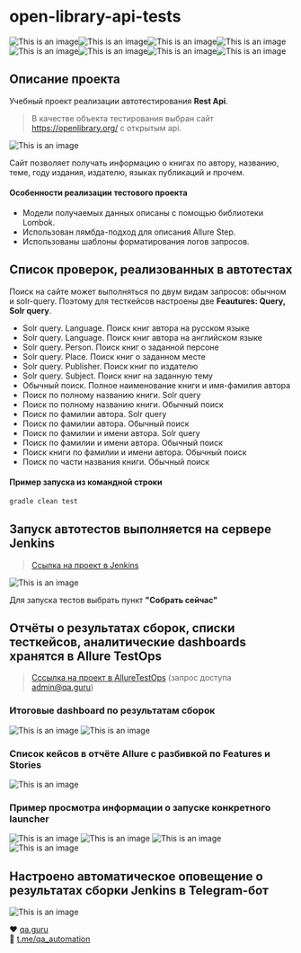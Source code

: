 # open-library-api-tests
![This is an image](/icons/Java.png)![This is an image](/icons/Gradle.png)![This is an image](/icons/Rest-Assured.png)![This is an image](/icons/Intelij_IDEA.png)![This is an image](/icons/JUnit5.png)![This is an image](/icons/Allure_Report.png)![This is an image](/icons/AllureTestOps.png)![This is an image](/icons/Telegram.png)
## Описание проекта
Учебный проект реализации автотестирования **Rest Api**.<br/>
>В качестве объекта тестирования выбран сайт https://openlibrary.org/ с открытым api.<br/>

![This is an image](/images/open-library.png)

Сайт позволяет получать информацию о книгах по автору, названию, теме, году издания, издателю, языках публикаций и прочем.

#### Особенности реализации тестового проекта
- Модели получаемых данных описаны с помощью библиотеки Lombok.
- Использован лямбда-подход для описания Allure Step.
- Использованы шаблоны форматирования логов запросов.

## Список проверок, реализованных в автотестах
Поиск на сайте может выполняться по двум видам запросов: обычном и solr-query. Поэтому для тесткейсов настроены две **Feautures: Query, Solr query**.
- Solr query. Language. Поиск книг автора на русском языке
- Solr query. Language. Поиск книг автора на английском языке
- Solr query. Person. Поиск книг о заданной персоне
- Solr query. Place. Поиск книг о заданном месте
- Solr query. Publisher. Поиск книг по издателю
- Solr query. Subject. Поиск книг на заданную тему
- Обычный поиск. Полное наименование книги и имя-фамилия автора
- Поиск по полному названию книги. Solr query
- Поиск по полному названию книги. Обычный поиск
- Поиск по фамилии автора. Solr query
- Поиск по фамилии автора. Обычный поиск
- Поиск по фамилии и имени автора. Solr query
- Поиск по фамилии и имени автора. Обычный поиск
- Поиск книги по фамилии и имени автора. Обычный поиск
- Поиск по части названия книги. Обычный поиск

#### Пример запуска из командной строки
```bash
gradle clean test
```
## Запуск автотестов выполняется на сервере Jenkins
> <a target="_blank" href="https://jenkins.autotests.cloud/job/09-ElenaSeversk-open-library-api-tests/">Ссылка на проект в Jenkins</a>

![This is an image](/images/jenkins.png)

Для запуска тестов выбрать пункт **"Собрать сейчас"**

## Отчёты о результатах сборок, списки тесткейсов, аналитические dashboards хранятся в Allure TestOps
> <a target="_blank" href="https://allure.autotests.cloud/project/1021/dashboards">Сссылка на проект в AllureTestOps</a> (запрос доступа admin@qa.guru)

### Итоговые dashboard по результатам сборок
![This is an image](/images/dashboard_overview.png)
![This is an image](/images/statistics_dashboard.png)
### Список кейсов в отчёте Allure с разбивкой по Features и Stories
![This is an image](/images/allure_report_features2.png)
### Пример просмотра информации о запуске конкретного launcher
![This is an image](/images/allure_dashboard_summary.png)
![This is an image](/images/grafics.png)
![This is an image](/images/timeline.png)
![This is an image](/images/launcer_result.png)

## Настроено автоматическое оповещение о результатах сборки Jenkins в Telegram-бот
![This is an image](/images/bot.png)


:heart: <a target="_blank" href="https://qa.guru">qa.guru</a><br/>
:blue_heart: <a target="_blank" href="https://t.me/qa_automation">t.me/qa_automation</a>
